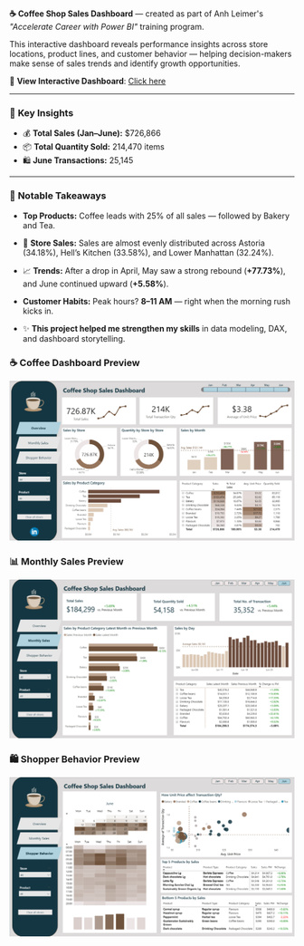 **☕ Coffee Shop Sales Dashboard** — created as part of Anh Leimer's _"Accelerate Career with Power BI"_ training program.

This interactive dashboard reveals performance insights across store locations, product lines, and customer behavior — helping decision-makers make sense of sales trends and identify growth opportunities.

🔗 **View Interactive Dashboard**: [Click here]([https://app.powerbi.com/view?r=eyJrIjoiZTdlMDdjZjEtY2M3Mi00Y2IzLWIwOTUtZTdmYjZiMTI3M2ZjIiwidCI6ImNiNDg0NDZlLTkwZTYtNGJmMS04MjViLTQwZTQ4ZmNjOWZmNiJ9)

---

### 📌 **Key Insights**

- 💰 **Total Sales (Jan–June):** $726,866  
- 📦 **Total Quantity Sold:** 214,470 items  
- 🛍️ **June Transactions:** 25,145  

---

### 🔎 **Notable Takeaways**

- **Top Products:** Coffee leads with 25% of all sales — followed by Bakery and Tea.  
- 📍 **Store Sales:** Sales are almost evenly distributed across Astoria (34.18%), Hell’s Kitchen (33.58%), and Lower Manhattan (32.24%).


- 📈 **Trends:** After a drop in April, May saw a strong rebound (**+77.73%**), and June continued upward (**+5.58%**).

- **Customer Habits:** Peak hours? **8–11 AM** — right when the morning rush kicks in.

- ✨ **This project helped me strengthen my skills** in data modeling, DAX, and dashboard storytelling.


### ☕ Coffee Dashboard Preview

![Coffee Sales Dashboard](https://raw.githubusercontent.com/YevgeniyaAga/Power-BI/main/CoffeeSales/assets/1stpage.png)
### 📊 Monthly Sales Preview

![Monthly Sales](https://raw.githubusercontent.com/YevgeniyaAga/Power-BI/main/CoffeeSales/assets/2ndpage.png)

### 🛍️ Shopper Behavior Preview

![Shopper Behavior](https://raw.githubusercontent.com/YevgeniyaAga/Power-BI/main/CoffeeSales/assets/3rdpage.png)
